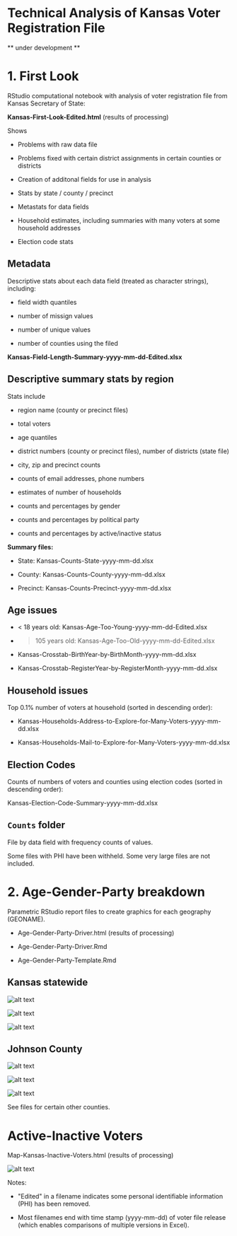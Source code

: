 # Technical Analysis of Kansas Voter Registration File

** under development **

# 1. First Look

RStudio computational notebook with analysis of voter registration file from Kansas Secretary of State:

**Kansas-First-Look-Edited.html** (results of processing)

Shows

* Problems with raw data file

* Problems fixed with certain district assignments in certain counties or districts

* Creation of additonal fields for use in analysis

* Stats by state / county / precinct

* Metastats for data fields

* Household estimates, including summaries with many voters at some household addresses

* Election code stats

## Metadata

Descriptive stats about each data field (treated as character strings), including:

* field width quantiles

* number of missign values

* number of unique values

* number of counties using the filed

**Kansas-Field-Length-Summary-yyyy-mm-dd-Edited.xlsx**


## Descriptive summary stats by region

Stats include

* region name (county or precinct files)

* total voters

* age quantiles

* district numbers (county or precinct files), number of districts (state file)

* city, zip and precinct counts

* counts of email addresses, phone numbers

* estimates of number of households

* counts and percentages by gender

* counts and percentages by political party

* counts and percentages by active/inactive status

**Summary files:**

* State:  Kansas-Counts-State-yyyy-mm-dd.xlsx

* County:  Kansas-Counts-County-yyyy-mm-dd.xlsx

* Precinct: Kansas-Counts-Precinct-yyyy-mm-dd.xlsx

## Age issues

* < 18 years old:  Kansas-Age-Too-Young-yyyy-mm-dd-Edited.xlsx

* > 105 years old:  Kansas-Age-Too-Old-yyyy-mm-dd-Edited.xlsx

* Kansas-Crosstab-BirthYear-by-BirthMonth-yyyy-mm-dd.xlsx

* Kansas-Crosstab-RegisterYear-by-RegisterMonth-yyyy-mm-dd.xlsx

## Household issues

Top 0.1% number of voters at household (sorted in descending order):

* Kansas-Households-Address-to-Explore-for-Many-Voters-yyyy-mm-dd.xlsx

* Kansas-Households-Mail-to-Explore-for-Many-Voters-yyyy-mm-dd.xlsx


## Election Codes

Counts of numbers of voters and counties using election codes (sorted in descending order):

Kansas-Election-Code-Summary-yyyy-mm-dd.xlsx


## `Counts` folder

File by data field with frequency counts of values.

Some files with PHI have been withheld. Some very large files are not included.


# 2. Age-Gender-Party breakdown

Parametric RStudio report files to create graphics for each geography (GEONAME).

* Age-Gender-Party-Driver.html (results of processing)

* Age-Gender-Party-Driver.Rmd

* Age-Gender-Party-Template.Rmd

## Kansas statewide

![alt text](2025-05-02/2-Age-Gender-Party/GEONAME/Kansas/Plot-PercentRegisteredAgeInterval-1.png "Percent Registered of Voting Age - Kansas statewide")

![alt text](2025-05-02/2-Age-Gender-Party/GEONAME/Kansas/Plot-Voters-by-Age-Gender-Census-1.png "Registered Voters by Age Interval and Gender - Kansas statewide")

![alt text](2025-05-02/2-Age-Gender-Party/GEONAME/Kansas/Plot-Voters-by-Age-Gender-Party-Democratic-1.png "Registered Democratic Party Voters by Age Interval and Gender - Kansas statewide")

## Johnson County

![alt text](2025-05-02/2-Age-Gender-Party/GEONAME/Johnson/Plot-PercentRegisteredAgeInterval-1.png "Percent Registered of Voting Age - Kansas statewide")

![alt text](2025-05-02/2-Age-Gender-Party/GEONAME/Johnson/Plot-Voters-by-Age-Gender-Census-1.png "Registered Voters by Age Interval and Gender - Kansas statewide")

![alt text](2025-05-02/2-Age-Gender-Party/GEONAME/Johnson/Plot-Voters-by-Age-Gender-Party-Democratic-1.png "Registered Democratic Party Voters by Age Interval and Gender - Kansas statewide")

See files for certain other counties.

# Active-Inactive Voters

Map-Kansas-Inactive-Voters.html (results of processing)

![alt text](2025-05-02/3-Active-Inactive/Kansas-State-1.png "Kansas: Percent 'Inactive' Voters by County")


Notes:

* "Edited" in a filename indicates some personal identifiable information (PHI) has been removed.

* Most filenames end with time stamp (yyyy-mm-dd) of voter file release (which enables comparisons of multiple versions in Excel).
